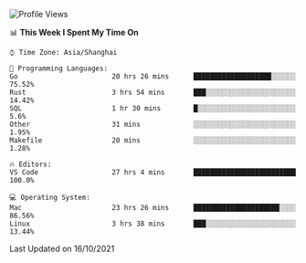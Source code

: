 <!--START_SECTION:waka-->
![Profile Views](http://img.shields.io/badge/Profile%20Views-2-blue)

📊 **This Week I Spent My Time On** 

```text
⌚︎ Time Zone: Asia/Shanghai

💬 Programming Languages: 
Go                       20 hrs 26 mins      ███████████████████░░░░░░   75.52% 
Rust                     3 hrs 54 mins       ███░░░░░░░░░░░░░░░░░░░░░░   14.42% 
SQL                      1 hr 30 mins        █░░░░░░░░░░░░░░░░░░░░░░░░   5.6% 
Other                    31 mins             ░░░░░░░░░░░░░░░░░░░░░░░░░   1.95% 
Makefile                 20 mins             ░░░░░░░░░░░░░░░░░░░░░░░░░   1.28%

🔥 Editors: 
VS Code                  27 hrs 4 mins       █████████████████████████   100.0%

💻 Operating System: 
Mac                      23 hrs 26 mins      █████████████████████░░░░   86.56% 
Linux                    3 hrs 38 mins       ███░░░░░░░░░░░░░░░░░░░░░░   13.44%

```


 Last Updated on 16/10/2021
<!--END_SECTION:waka-->
